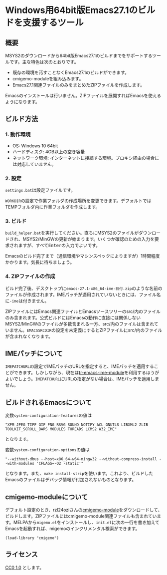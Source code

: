 # Windows用64bit版Emacs27.1のビルドを支援するツール

## 概要

MSYS2のダウンロードから64bit版Emacs27.1のビルドまでをサポートするツールです。主な特色は次のとおりです。

  * 既存の環境を汚すことなくEmacs27.1のビルドができます。
  * cmigemo-moduleを組み込みます。
  * Emacs27.1関連ファイルのみをまとめたZIPファイルを作成します。

Emacsのインストールは行いません。ZIPファイルを展開すればEmacsを使えるようになります。

## ビルド方法

### 1. 動作環境

  * OS: Windows 10 64bit
  * ハードディスク: 4GB以上の空き容量
  * ネットワーク環境: インターネットに接続する環境。プロキシ経由の場合には対応していません。

### 2. 設定

`settings.bat`は設定ファイルです。

`WORKDIR`の設定で作業フォルダの作成場所を変更できます。デフォルトではTEMPフォルダ内に作業フォルダを作成します。

### 3. ビルド

`build_helper.bat`を実行してください。直ちにMSYS2のファイルがダウンロードされ、MSYS2/MinGWの更新が始まります。いくつか確認のための入力を要求されますが、すべて<kbd>Enter</kbd>の入力でよいです。

Emacsのビルド完了まで（通信環境やマシンスペックによりますが）1時間程度かかります。気長に待ちましょう。

### 4. ZIPファイルの作成

ビルド完了後、デスクトップに`emacs-27.1-x86_64-ime-日付.zip`のような名前のファイルが作成されます。IMEパッチが適用されていないときには、ファイル名に`-ime`は付きません。

ZIPファイルにはEmacs関連ファイルとEmacsソースツリーのsrc/内のファイルのみ含まれます。公式ビルドにはEmacsの動作に直接には関係しないMSYS2/MinGWのファイルが多数含まれる一方、src/内のファイルは含まれていません。`EMACSSRCDIR`の設定を未定義にするとZIPファイルにsrc/内のファイルが含まれなくなります。

## IMEパッチについて

`IMEPATCHURL`の設定でIMEパッチのURLを指定すると、IMEパッチを適用することができます。しかしながら、現在は[tr-emacs-ime-module](https://github.com/trueroad/tr-emacs-ime-module)を利用するほうがよいでしょう。`IMEPATCHURL`にURLの指定がない場合は、IMEパッチを適用しません。

## ビルドされるEmacsについて

変数`system-configuration-features`の値は

``` text
"XPM JPEG TIFF GIF PNG RSVG SOUND NOTIFY ACL GNUTLS LIBXML2 ZLIB TOOLKIT_SCROLL_BARS MODULES THREADS LCMS2 W32_IME"
```

となります。

変数`system-configuration-options`の値は

``` text
"--without-dbus --host=x86_64-w64-mingw32 --without-compress-install --with-modules 'CFLAGS=-O2 -static'"
```

となります。また、`make install-strip`を使います。これより、ビルドしたEmacsのファイルはデバッグ情報が付加されないものとなります。

## cmigemo-moduleについて

デフォルト設定のとき、rzl24oziさんの[cmigemo-module](https://github.com/rzl24ozi/cmigemo-module)をダウンロードして、ビルドします。ZIPファイルにはcmigemo-module関連ファイルも含まれています。MELPAから`migemo.el`をインストールし、`init.el`に次の一行を書き加えてEmacsを起動すれば、migemoのインクリメンタル検索ができます。

``` emacs-lisp
(load-library "cmigemo")
```

## ライセンス

[CC0 1.0](https://creativecommons.org/publicdomain/zero/1.0/deed) とします。
